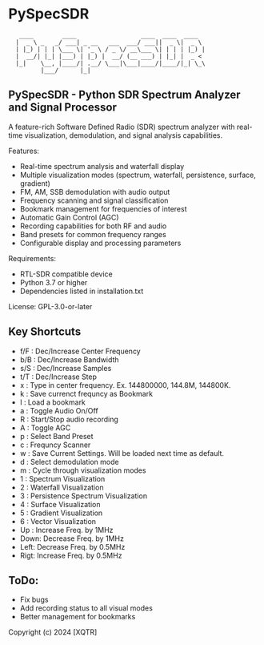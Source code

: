 # PySpecSDR
```
   ____        ____                  ____  ____  ____  
  |  _ \ _   _/ ___| _ __   ___  ___/ ___||  _ \|  _ \ 
  | |_) | | | \___ \| '_ \ / _ \/ __\___ \| | | | |_) |
  |  __/| |_| |___) | |_) |  __/ (__ ___) | |_| |  _ < 
  |_|    \__, |____/| .__/ \___|\___|____/|____/|_| \_\
         |___/      |_|                                
```

## PySpecSDR - Python SDR Spectrum Analyzer and Signal Processor

A feature-rich Software Defined Radio (SDR) spectrum analyzer with real-time 
visualization, demodulation, and signal analysis capabilities.

Features:
- Real-time spectrum analysis and waterfall display
- Multiple visualization modes (spectrum, waterfall, persistence, surface, gradient)
- FM, AM, SSB demodulation with audio output
- Frequency scanning and signal classification
- Bookmark management for frequencies of interest
- Automatic Gain Control (AGC)
- Recording capabilities for both RF and audio
- Band presets for common frequency ranges
- Configurable display and processing parameters

Requirements:
- RTL-SDR compatible device
- Python 3.7 or higher
- Dependencies listed in installation.txt

License: GPL-3.0-or-later

## Key Shortcuts
* f/F : Dec/Increase Center Frequency
* b/B : Dec/Increase Bandwidth
* s/S : Dec/Increase Samples
* t/T : Dec/Increase Step
* x   : Type in center frequency. Ex. 144800000, 144.8M, 144800K.
* k   : Save currenct frequncy as Bookmark
* l   : Load a bookmark
* a   : Toggle Audio On/Off
* R   : Start/Stop audio recording
* A   : Toggle AGC
* p   : Select Band Preset
* c   : Frequncy Scanner
* w   : Save Current Settings. Will be loaded next time as default.
* d   : Select demodulation mode
* m   : Cycle through visualization modes
* 1   : Spectrum Visualization
* 2   : Waterfall Visualization
* 3   : Persistence Spectrum Visualization
* 4   : Surface Visualization
* 5   : Gradient Visualization
* 6   : Vector Visualization
* Up  : Increase Freq. by 1MHz
* Down: Decrease Freq. by 1MHz
* Left: Decrease Freq. by 0.5MHz
* Rigt: Increase Freq. by 0.5MHz

## ToDo:
* Fix bugs
* Add recording status to all visual modes
* Better management for bookmarks

Copyright (c) 2024 [XQTR]

